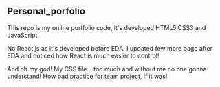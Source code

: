 ## Personal_porfolio

This repo is my online portfolio code, 
it's developed HTML5,CSS3 and JavaScript. 

No React.js as it's developed before EDA.
I updated few more page after EDA and noticed how React is much
easier to control! 

And oh my god! My CSS file ...too much and without me no one gonna understand!
How bad practice for team project, if it was! 


